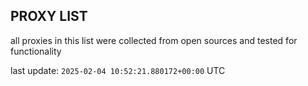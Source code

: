 ## PROXY LIST

all proxies in this list were collected from open sources and tested for functionality

last update: `2025-02-04 10:52:21.880172+00:00` UTC